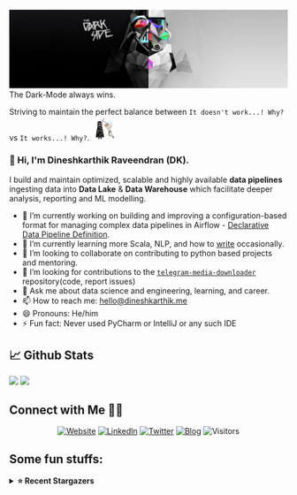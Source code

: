 ![](https://github.com/Dineshkarthik/Dineshkarthik/blob/master/assets/cover.jpg)
The Dark-Mode always wins.

Striving to maintain the perfect balance between `It doesn't work...! Why?` vs `It works...! Why?`. <img src="https://github.com/Dineshkarthik/Dineshkarthik/blob/master/assets/starwars_fight.gif" width="50px">


### 👋 Hi, I'm Dineshkarthik Raveendran (DK).

I build and maintain optimized, scalable and highly available **data pipelines** ingesting data into **Data Lake** & **Data Warehouse** which facilitate deeper analysis, reporting and ML modelling.


- 🔭 I’m currently working on building and improving a configuration-based format for managing complex data pipelines in Airflow - [Declarative Data Pipeline Definition](https://www.thoughtworks.com/de/radar/techniques?blipid=202005084).
- 🌱 I’m currently learning more Scala, NLP, and how to [write](https://medium.com/@dineshkarthik.r) occasionally.
- 👯 I’m looking to collaborate on contributing to python based projects and mentoring.
- 🤔 I’m looking for contributions to the [`telegram-media-downloader`](https://github.com/Dineshkarthik/telegram_media_downloader) repository(code, report issues) 
- 💬 Ask me about data science and engineering, learning, and career.
- 📫 How to reach me: [hello@dineshkarthik.me](mailto:hello@dineshkarthik.me)
- 😄 Pronouns: He/him
- ⚡ Fun fact: Never used PyCharm or IntelliJ or any such IDE

## 📈 Github Stats
<img height="180em" src="https://github-readme-stats.vercel.app/api?username=Dineshkarthik&show_icons=true&hide_border=true&&count_private=true&include_all_commits=true" />
<img height="180em" src="https://github-readme-streak-stats.herokuapp.com/?user=Dineshkarthik&hide_border=true" />
  
## Connect with Me 🤝🏻

<p align="center">
<a href="https://dineshkarthik.me"><img alt="Website" src="https://img.shields.io/badge/Website-dineshkarthik.me-blue?style=flat&logo=google-chrome"></a>
<a href="https://www.linkedin.com/in/dineshkarthik-r/"><img alt="LinkedIn" src="https://img.shields.io/badge/LinkedIN-Dineshkarthik%20Raveendran-blue?style=flat&logo=linkedin"></a>
<a href="https://twitter.com/Dineshkarthik_R"><img alt="Twitter" src="https://img.shields.io/badge/Twitter-Dineshkarthik%20R-blue?style=flat&logo=twitter"></a>
<a href="https://medium.com/@dineshkarthik.r"><img alt="Blog" src="https://img.shields.io/badge/Medium-Dineshkarthik%20Raveendran-blue?style=flat&logo=medium"></a>
<img alt="Visitors" src="https://visitor-badge.laobi.icu/badge?page_id=Dineshkarthik">
</p>


## Some fun stuffs:

<details>
  <summary><b>⭐ Recent Stargazers</b></summary>
  <table cellspacing="0" cellpadding="0" style="border: none;">
    <tbody cellspacing="0" cellpadding="0" style="border: none;">
      <tr style="border: none;">
        <td style="border: none">
          <a href="https://github.com/angerlover">
            <img
              style="border-radius: 50%;"
              align="left"
              src="https://avatars.githubusercontent.com/u/9623014?u=0cc2cf3c94b2e395fa2be0fccac554a6129e1a78&v=4"
              width="96"
              height="65"
            />
          </a>
        </td>
        <td style="border: none">
          <div>
            <a href="https://github.com/angerlover">Pepe</a> 
            starred <a href="https://github.com/Dineshkarthik/telegram_media_downloader">telegram_media_downloader</a>
          </div>
          <div>
            User Bio: An old learner
          </div>
        </td>
      </tr>
      <tr style="border: none;">
        <td style="border: none">
          <a href="https://github.com/Hermesfish">
            <img
              style="border-radius: 50%;"
              align="left"
              src="https://avatars.githubusercontent.com/u/30013219?u=ff87460ad7b1713bf0c0993bce9a6f6ebc879ccc&v=4"
              width="96"
              height="65"
            />
          </a>
        </td>
        <td style="border: none">
          <div>
            <a href="https://github.com/Hermesfish">hermesfish</a> 
            starred <a href="https://github.com/Dineshkarthik/telegram_media_downloader">telegram_media_downloader</a>
          </div>
          <div>
            User Bio: a boy who loves cats live in China.
          </div>
        </td>
      </tr>
      <tr style="border: none;">
        <td style="border: none">
          <a href="https://github.com/xzz8868">
            <img
              style="border-radius: 50%;"
              align="left"
              src="https://avatars.githubusercontent.com/u/49937768?v=4"
              width="96"
              height="65"
            />
          </a>
        </td>
        <td style="border: none">
          <div>
            <a href="https://github.com/xzz8868">xzz8868</a> 
            starred <a href="https://github.com/Dineshkarthik/telegram_media_downloader">telegram_media_downloader</a>
          </div>
          <div>
            User Bio: Nothing to 👀 here , no bio...!!
          </div>
        </td>
      </tr>
      <tr style="border: none;">
        <td style="border: none">
          <a href="https://github.com/bjzjc">
            <img
              style="border-radius: 50%;"
              align="left"
              src="https://avatars.githubusercontent.com/u/33978625?u=3c7a82e8e94ae0852ffe0dbf8c9a9b42016ca27c&v=4"
              width="96"
              height="65"
            />
          </a>
        </td>
        <td style="border: none">
          <div>
            <a href="https://github.com/bjzjc">张建成</a> 
            starred <a href="https://github.com/Dineshkarthik/telegram_media_downloader">telegram_media_downloader</a>
          </div>
          <div>
            User Bio: Nothing to 👀 here , no bio...!!
          </div>
        </td>
      </tr>
      <tr style="border: none;">
        <td style="border: none">
          <a href="https://github.com/amircloner">
            <img
              style="border-radius: 50%;"
              align="left"
              src="https://avatars.githubusercontent.com/u/42978093?u=5666be5328d752baaa11b2aba5dac18066e8c24d&v=4"
              width="96"
              height="65"
            />
          </a>
        </td>
        <td style="border: none">
          <div>
            <a href="https://github.com/amircloner">amir mohseninia</a> 
            starred <a href="https://github.com/Dineshkarthik/telegram_media_downloader">telegram_media_downloader</a>
          </div>
          <div>
            User Bio: Nothing to 👀 here , no bio...!!
          </div>
        </td>
      </tr>
      <tr style="border: none;">
        <td style="border: none">
          <a href="https://github.com/MarcoChilese">
            <img
              style="border-radius: 50%;"
              align="left"
              src="https://avatars.githubusercontent.com/u/13199720?u=fee79eca2913ed84ce20f0c231e81f1aad303a45&v=4"
              width="96"
              height="65"
            />
          </a>
        </td>
        <td style="border: none">
          <div>
            <a href="https://github.com/MarcoChilese">Marco Chilese</a> 
            starred <a href="https://github.com/Dineshkarthik/telegram_media_downloader">telegram_media_downloader</a>
          </div>
          <div>
            User Bio: Nothing to 👀 here , no bio...!!
          </div>
        </td>
      </tr>
      <tr style="border: none;">
        <td style="border: none">
          <a href="https://github.com/XCwosjw">
            <img
              style="border-radius: 50%;"
              align="left"
              src="https://avatars.githubusercontent.com/u/53867435?u=3ea2143e79442c75918c756ac7ca7a8546ab8578&v=4"
              width="96"
              height="65"
            />
          </a>
        </td>
        <td style="border: none">
          <div>
            <a href="https://github.com/XCwosjw">XCwosjw</a> 
            starred <a href="https://github.com/Dineshkarthik/telegram_media_downloader">telegram_media_downloader</a>
          </div>
          <div>
            User Bio: A Student.
          </div>
        </td>
      </tr>
      <tr style="border: none;">
        <td style="border: none">
          <a href="https://github.com/NegroBolchevique">
            <img
              style="border-radius: 50%;"
              align="left"
              src="https://avatars.githubusercontent.com/u/45403751?u=cc15d7bb7dd24b44b9fc3a443a63b8eee26dd676&v=4"
              width="96"
              height="65"
            />
          </a>
        </td>
        <td style="border: none">
          <div>
            <a href="https://github.com/NegroBolchevique">Negro Bolche</a> 
            starred <a href="https://github.com/Dineshkarthik/HackerRank">HackerRank</a>
          </div>
          <div>
            User Bio: Amateur... yet.
          </div>
        </td>
      </tr>
      <tr style="border: none;">
        <td style="border: none">
          <a href="https://github.com/gordonzhgang">
            <img
              style="border-radius: 50%;"
              align="left"
              src="https://avatars.githubusercontent.com/u/33444551?u=b41638061d1a382a9db6dd2eb29f2b41d3c8d520&v=4"
              width="96"
              height="65"
            />
          </a>
        </td>
        <td style="border: none">
          <div>
            <a href="https://github.com/gordonzhgang">laoedf</a> 
            starred <a href="https://github.com/Dineshkarthik/telegram_media_downloader">telegram_media_downloader</a>
          </div>
          <div>
            User Bio: @OSSDAO-ORG•AIRDROP-0x18C76465513EB059af957579d0D2164Bb1596c600x18C76465513EB059af957579d0D2164Bb1596c60
          </div>
        </td>
      </tr>
      <tr style="border: none;">
        <td style="border: none">
          <a href="https://github.com/IAXRetailer">
            <img
              style="border-radius: 50%;"
              align="left"
              src="https://avatars.githubusercontent.com/u/88923783?u=b030288dcb5855da77b82f9a4f2a893a7992a22a&v=4"
              width="96"
              height="65"
            />
          </a>
        </td>
        <td style="border: none">
          <div>
            <a href="https://github.com/IAXRetailer">H2Sxxa</a> 
            starred <a href="https://github.com/Dineshkarthik/telegram_media_downloader">telegram_media_downloader</a>
          </div>
          <div>
            User Bio: Nothing to 👀 here , no bio...!!
          </div>
        </td>
      </tr>
      </tbody>
  </table>
</details>